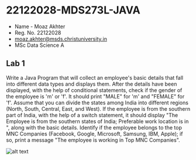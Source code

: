 # 22122028-MDS273L-JAVA

- Name - Moaz Akhter
- Reg. No. 22122028
- moaz.akhter@msds.christuniversity.in
- MSc Data Science A


## Lab 1

Write a Java Program that will collect an employee's basic details that fall into different data types and displays them.
After the details have been displayed, with the help of conditional statements, check if the gender of the employee is 'm' or 'f'. It should print "MALE" for 'm' and "FEMALE" for 'f'.
Assume that you can divide the states among India into different regions (North, South, Central, East, and West). If the employee is from the southern part of India, with the help of a switch statement, it should display "The Employee is from the southern states of India; Preferable work location is in <state>", along with the basic details.
Identify if the employee belongs to the top MNC Companies (Facebook, Google, Microsoft, Samsung, IBM, Apple); if so, print a message "The employee is working in Top MNC Companies".


![alt text](https://drive.google.com/file/d/1sGN5aaF8beCN2EC2DHMwkMLKbgZICAig/view?usp=share_link)

